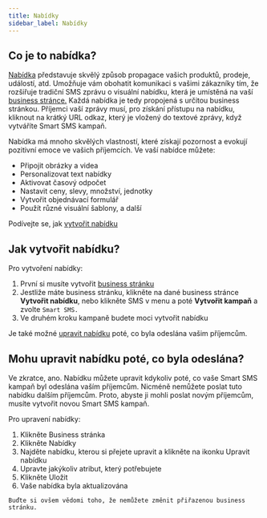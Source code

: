```yaml
---
title: Nabídky
sidebar_label: Nabídky
---
```


## Co je to nabídka?
[Nabídka](https://www.bulkgate.com/cs/reseni/smart-sms#nabidky) představuje skvělý způsob propagace vašich produktů, prodeje, událostí, atd. Umožňuje vám obohatit komunikaci s vašimi zákazníky tím, že rozšiřuje tradiční SMS zprávu o visuální nabídku, která je umístěná na vaší [business stránce.](https://www.bulkgate.com/cs/reseni/smart-sms#business-stranka) Každá nabídka je tedy propojená s určitou business stránkou. 
Příjemci vaší zprávy musí, pro získání přístupu na nabídku, kliknout na krátký URL odkaz, který je vložený do textové zprávy, když vytváříte Smart SMS kampaň.

Nabídka má mnoho skvělých vlastností, které získají pozornost a evokují pozitivní emoce ve vašich příjemcích. Ve vaší nabídce můžete:
-	Připojit obrázky a videa
-	Personalizovat text nabídky
-	Aktivovat časový odpočet
-	Nastavit ceny, slevy, množství, jednotky
-	Vytvořit objednávací formulář
-	Použít různé visuální šablony, a další

Podívejte se, jak [vytvořit nabídku](offers.md#jak-vytvořit-nabídku)


## Jak vytvořit nabídku?
Pro vytvoření nabídky:
1.	První si musíte vytvořit [business stránku](business-page.md#jak-mohu-vytvořit-business-stránku)
2.	Jestliže máte business stránku, klikněte na dané business stránce **Vytvořit nabídku**, nebo klikněte SMS v menu a poté **Vytvořit kampaň** a zvolte `Smart SMS.`
3.	Ve druhém kroku kampaně budete moci vytvořit nabídku

Je také možné [upravit nabídku](offers.md#mohu-upravit-nabídku-poté-co-byla-odeslána) poté, co byla odeslána vašim příjemcům. 

## Mohu upravit nabídku poté, co byla odeslána?
Ve zkratce, ano. Nabídku můžete upravit kdykoliv poté, co vaše Smart SMS kampaň byl odeslána vaším příjemcům. Nicméně nemůžete poslat tuto nabídku dalším příjemcům. Proto, abyste ji mohli poslat novým příjemcům, musíte vytvořit novou Smart SMS kampaň.

Pro upravení nabídky:
1.	Klikněte Business stránka
2.	Klikněte Nabídky
3.	Najděte nabídku, kterou si přejete upravit a klikněte na ikonku Upravit nabídku
4.	Upravte jakýkoliv atribut, který potřebujete
5.	Klikněte Uložit
6.	Vaše nabídka byla aktualizována

`Buďte si ovšem vědomi toho, že nemůžete změnit přiřazenou business stránku.`


